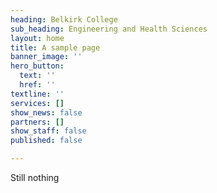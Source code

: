 ```yaml
---
heading: Belkirk College
sub_heading: Engineering and Health Sciences
layout: home
title: A sample page
banner_image: ''
hero_button:
  text: ''
  href: ''
textline: ''
services: []
show_news: false
partners: []
show_staff: false
published: false

---
```

Still nothing